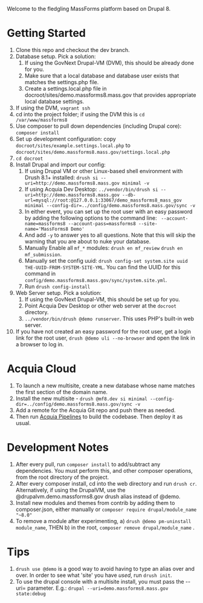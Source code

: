 Welcome to the fledgling MassForms platform based on Drupal 8.

Getting Started
==============
1. Clone this repo and checkout the dev branch.
1. Database setup. Pick a solution:
    1. If using the GovNext Drupal-VM (DVM), this should be already done for you.
    1. Make sure that a local database and database user exists that matches the settings.php file.
    1. Create a settings.local.php file in docroot/sites/demo.massforms8.mass.gov that provides appropriate local database settings.
1. If using the DVM, `vagrant ssh`
1. cd into the project folder; if using the DVM this is `cd /var/www/massforms8`
1. Use composer to pull down dependencies (including Drupal core): `composer install`
1. Set up development configuration: copy `docroot/sites/example.settings.local.php` to `docroot/sites/demo.massforms8.mass.gov/settings.local.php`
1. `cd docroot`
1. Install Drupal and import our config:
    1. If using Drupal VM or other Linux-based shell environment with Drush 8.1+ installed: `drush si --uri=http://demo.massforms8.mass.gov minimal -v`
    1. If using Acquia Dev Desktop: `../vendor/bin/drush si --uri=http://demo.massforms8.mass.gov --db-url=mysql://root:@127.0.0.1:33067/demo_massforms8_mass_gov minimal --config-dir=../config/demo.massforms8.mass.gov/sync -v`
    1. In either event, you can set up the root user with an easy password by adding the following options to the command line: ` --account-name=massforms8 --account-pass=massforms8 --site-name='MassForms8 Demo'`
    1. And add `-y` to answer yes to all questions.  Note that this will skip the warning that you are about to nuke your database.
    1. Manually Enable all `mf_*` modules: `drush en mf_review` `drush en mf_submission`.
    1. Manually set the config uuid: `drush config-set system.site uuid THE-UUID-FROM-SYSTEM-SITE-YML`. You can find the UUID for this command in `config/demo.massforms8.mass.gov/sync/system.site.yml`.
    1. Run `drush config-install`
1. Web Server setup. Pick a solution:
    1. If using the GovNext Drupal-VM, this should be set up for you.
    1. Point Acquia Dev Desktop or other web server at the `docroot` directory.
    1. `../vendor/bin/drush @demo runserver`. This uses PHP's built-in web server.
1. If you have not created an easy password for the root user, get a login link for the root user, `drush @demo uli --no-browser` and open the link in a browser to log in.

Acquia Cloud
==============
1. To launch a new multisite, create a new database whose name matches the first section of the domain name.
1. Install the new multisite - `drush @mf8.dev si minimal --config-dir=../config/demo.massforms8.mass.gov/sync -v`
1. Add a remote for the Acquia Git repo and push there as needed.
1. Then run [Acquia Pipelines](https://docs.acquia.com/pipelines) to build the codebase. Then deploy it as usual.

Development Notes
==============
1. After every pull, run `composer install` to add/subtract any dependencies. You must perform this, and other composer operations, from the root directory of the project.
1. After every composer install, cd into the web directory and run `drush cr`.  Alternatively, if using the DrupalVM, use the @drupalvm.demo.massforms8.gov drush alias instead of @demo.
1. Install new modules and themes from contrib by adding them to composer.json, either manually or `composer require drupal/module_name "~8.0"`
1. To remove a module after experimenting, a) `drush @demo pm-uninstall module_name`, THEN b) in the root, `composer remove drupal/module_name` .

Tips
==============
1. `drush use @demo` is a good way to avoid having to type an alias over and over. In order to see what 'site' you have _used_, run `drush init`.
1. To use the drupal console with a multisite install, you must pass the --uri= parameter.  E.g.: `drupal --uri=demo.massforms8.mass.gov state:debug`
